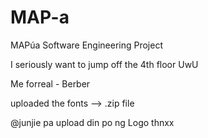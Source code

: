 # MAP-a
MAPúa Software Engineering Project

I seriously want to jump off the 4th floor UwU

Me forreal - Berber

uploaded the fonts --> .zip file 

@junjie pa upload din po ng Logo thnxx
